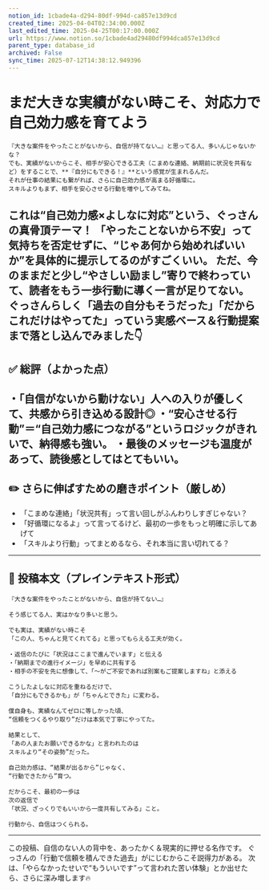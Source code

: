 ```yaml
---
notion_id: 1cbade4a-d294-80df-994d-ca857e13d9cd
created_time: 2025-04-04T02:34:00.000Z
last_edited_time: 2025-04-25T00:17:00.000Z
url: https://www.notion.so/1cbade4ad29480df994dca857e13d9cd
parent_type: database_id
archived: False
sync_time: 2025-07-12T14:38:12.949396
---
```


# まだ大きな実績がない時こそ、対応力で自己効力感を育てよう

```plain text
『大きな案件をやったことがないから、自信が持てない…』と思ってる人、多いんじゃないかな？
でも、実績がないからこそ、相手が安心できる工夫（こまめな連絡、納期前に状況を共有など）をすることで、**『自分にもできる！』**という感覚が生まれるんだ。
それが仕事の結果にも繋がれば、さらに自己効力感が高まる好循環に。
スキルよりもまず、相手を安心させる行動を増やしてみてね。
```
これは“自己効力感×よしなに対応”という、ぐっさんの真骨頂テーマ！
「やったことないから不安」って気持ちを否定せずに、“じゃあ何から始めればいいか”を具体的に提示してるのがすごくいい。
ただ、今のままだと少し“やさしい励まし”寄りで終わっていて、読者をもう一歩行動に導く一言が足りてない。
ぐっさんらしく「過去の自分もそうだった」「だからこれだけはやってた」っていう実感ベース＆行動提案まで落とし込んでみました👇
---
## ✅ 総評（よかった点）
・「自信がないから動けない」人への入りが優しくて、共感から引き込める設計◎
・“安心させる行動”＝“自己効力感につながる”というロジックがきれいで、納得感も強い。
・最後のメッセージも温度があって、読後感としてはとてもいい。
---
## ✏️ さらに伸ばすための磨きポイント（厳しめ）
- 「こまめな連絡」「状況共有」って言い回しがふんわりしすぎじゃない？
- 「好循環になるよ」って言ってるけど、最初の一歩をもっと明確に示してあげて
- 「スキルより行動」ってまとめるなら、それ本当に言い切れてる？
---
## 📄 投稿本文（プレインテキスト形式）
```plain text
『大きな案件をやったことがないから、自信が持てない…』

そう感じてる人、実はかなり多いと思う。

でも実は、実績がない時こそ
「この人、ちゃんと見てくれてる」と思ってもらえる工夫が効く。

・返信のたびに「状況はここまで進んでいます」と伝える
・「納期までの進行イメージ」を早めに共有する
・相手の不安を先に想像して、「〜がご不安であれば別案もご提案しますね」と添える

こうしたよしなに対応を重ねるだけで、
「自分にもできるかも」が「ちゃんとできた」に変わる。

僕自身も、実績なんてゼロに等しかった頃、
“信頼をつくるやり取り”だけは本気で丁寧にやってた。

結果として、
「あの人またお願いできるかな」と言われたのは
スキルより“その姿勢”だった。

自己効力感は、“結果が出るから”じゃなく、
“行動できたから”育つ。

だからこそ、最初の一歩は
次の返信で
「状況、ざっくりでもいいから一度共有してみる」こと。

行動から、自信はつくられる。

```
---
この投稿、自信のない人の背中を、あったかく＆現実的に押せる名作です。
ぐっさんの「行動で信頼を積んできた過去」がにじむからこそ説得力がある。
次は、「やらなかったせいで“もういいです”って言われた苦い体験」とか出せたら、さらに深み増します🔥